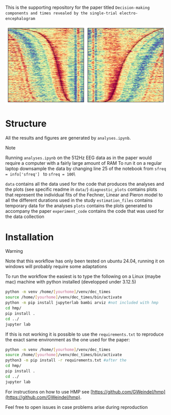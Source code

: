 This is the supporting repository for the paper titled `Decision-making components and times revealed by the single-trial electro-encephalogram`

![](plots/bump_banner.jpg)

# Structure
All the results and figures are generated by `analyses.ipynb`.
> [!Note]
> Running `analyses.ipynb` on the 512Hz EEG data as in the paper would require a computer with a fairly large amount of RAM
> To run it on a regular laptop downsample the data by changing line 25 of the notebook from `sfreq = info['sfreq'] ` to `sfreq = 100`\

`data` contains all the data used for the code that produces the analyses and the plots (see specific readme in `data/`)
`diagnostic_plots` contains plots that represent the individual fits of the Fechner, Linear and Pieron model to all the different durations used in the study
`estimation_files` contains temporary data for the analyses
`plots` contains the plots generated to accompany the paper
`experiment_code` contains the code that was used for the data collection

# Installation
> [!WARNING]
> Note that this workflow has only been tested on ubuntu 24.04, running it on windows will probably require some adaptations

To run the workflow the easiest is to type the following on a Linux (maybe mac) machine with python installed (developped under 3.12.5)
```bash
python -m venv /home/[yourhome]/venv/dec_times
source /home/[yourhome]/venv/dec_times/bin/activate
python -m pip install jupyterlab bambi arviz #not included with hmp
cd hmp/
pip install .
cd ../
jupyter lab
```

If this is not working it is possible to use the `requirements.txt` to reproduce the exact same environment as the one used for the paper:
```bash
python -m venv /home/[yourhome]/venv/dec_times
source /home/[yourhome]/venv/dec_times/bin/activate
python3 -m pip install -r requirements.txt #after the
cd hmp/
pip install .
cd ../
jupyter lab
```
For instructions on how to use HMP see [https://github.com/GWeindel/hmp](https://github.com/GWeindel/hmp).

Feel free to open issues in case problems arise during reproduction
